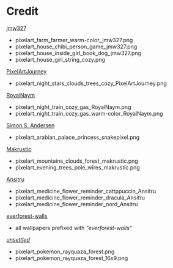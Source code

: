 # Credit

[jmw327](https://twitter.com/jmw327)
- pixelart_farm_farmer_warm-color_jmw327.png
- pixelart_house_chibi_person_game_jmw327.png
- pixelart_house_inside_girl_book_dog_jmw327.png
- pixelart_house_girl_string_cozy.png

[PixelArtJourney](https://twitter.com/PixelArtJourney)
- pixelart_night_stars_clouds_trees_cozy_PixelArtJourney.png

[RoyalNaym](https://twitter.com/RoyalNaym)
- pixelart_night_train_cozy_gas_RoyalNaym.png
- pixelart_night_train_cozy_gas_warm-color_RoyalNaym.png

[Simon S. Andersen](https://twitter.com/snakepixel)
- pixelart_arabian_palace_princess_snakepixel.png

[Makrustic](https://twitter.com/makrustic)
- pixelart_mountains_clouds_forest_makrustic.png
- pixelart_evening_trees_pole_wires_makrustic.png

[Ansitru](https://twitter.com/Ansitru)
- pixelart_medicine_flower_reminder_cattppuccin_Ansitru
- pixelart_medicine_flower_reminder_dracula_Ansitru
- pixelart_medicine_flower_reminder_nord_Ansitru

[everforest-walls](https://github.com/Apeiros-46B/everforest-walls)
- all wallpapers prefixed with _"everforest-walls"_

[_unsettled_](https://twitter.com/_unsettled_)
- pixelart_pokemon_rayquaza_forest.png
- pixelart_pokemon_rayquaza_forest_16x9.png
